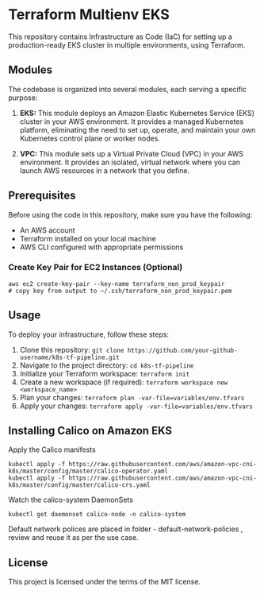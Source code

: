 # Terraform Multienv EKS

This repository contains Infrastructure as Code (IaC) for setting up a production-ready EKS cluster in multiple environments, using Terraform.

## Modules

The codebase is organized into several modules, each serving a specific purpose:

1. **EKS:** This module deploys an Amazon Elastic Kubernetes Service (EKS) cluster in your AWS environment. It provides a managed Kubernetes platform, eliminating the need to set up, operate, and maintain your own Kubernetes control plane or worker nodes.

2. **VPC:** This module sets up a Virtual Private Cloud (VPC) in your AWS environment. It provides an isolated, virtual network where you can launch AWS resources in a network that you define.

## Prerequisites

Before using the code in this repository, make sure you have the following:

- An AWS account
- Terraform installed on your local machine
- AWS CLI configured with appropriate permissions

### Create Key Pair for EC2 Instances (Optional)
```
aws ec2 create-key-pair --key-name terraform_non_prod_keypair
# copy key from output to ~/.ssh/terraform_non_prod_keypair.pem
```


## Usage

To deploy your infrastructure, follow these steps:

1. Clone this repository: `git clone https://github.com/your-github-username/k8s-tf-pipeline.git`
2. Navigate to the project directory: `cd k8s-tf-pipeline`
3. Initialize your Terraform workspace: `terraform init`
4. Create a new workspace (if required): `terraform workspace new <workspace_name>`
5. Plan your changes: `terraform plan -var-file=variables/env.tfvars`
6. Apply your changes: `terraform apply -var-file=variables/env.tfvars`

## Installing Calico on Amazon EKS
Apply the Calico manifests
```
kubectl apply -f https://raw.githubusercontent.com/aws/amazon-vpc-cni-k8s/master/config/master/calico-operator.yaml
kubectl apply -f https://raw.githubusercontent.com/aws/amazon-vpc-cni-k8s/master/config/master/calico-crs.yaml
```
Watch the calico-system DaemonSets
```
kubectl get daemonset calico-node -n calico-system
```
Default network polices are placed in folder - default-network-policies , review and reuse it as per the use case.

## License

This project is licensed under the terms of the MIT license. 
